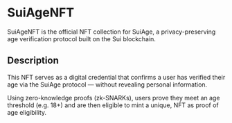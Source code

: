 # SuiAgeNFT

SuiAgeNFT is the official NFT collection for SuiAge, a privacy-preserving age verification protocol built on the Sui blockchain.

## Description

This NFT serves as a digital credential that confirms a user has verified their age via the SuiAge protocol — without revealing personal information.

Using zero-knowledge proofs (zk-SNARKs), users prove they meet an age threshold (e.g. 18+) and are then eligible to mint a unique,  NFT as proof of age eligibility.